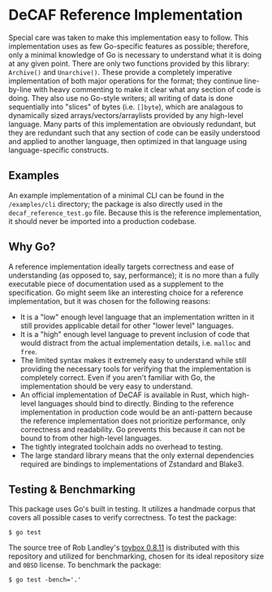 # DeCAF Reference Implementation

Special care was taken to make this implementation easy to follow. This implementation uses as few Go-specific features as possible; therefore, only a minimal knowledge of Go is necessary to understand what it is doing at any given point. There are only two functions provided by this library: `Archive()` and `Unarchive()`. These provide a completely imperative implementation of both major operations for the format; they continue line-by-line with heavy commenting to make it clear what any section of code is doing. They also use no Go-style writers; all writing of data is done sequentially into "slices" of bytes (i.e. `[]byte`), which are analagous to dynamically sized arrays/vectors/arraylists provided by any high-level language. Many parts of this implementation are obviously redundant, but they are redundant such that any section of code can be easily understood and applied to another language, then optimized in that language using language-specific constructs.

## Examples

An example implementation of a minimal CLI can be found in the `/examples/cli` directory; the package is also directly used in the `decaf_reference_test.go` file. Because this is the reference implementation, it should never be imported into a production codebase.

## Why Go?

A reference implementation ideally targets correctness and ease of understanding (as opposed to, say, performance); it is no more than a fully executable piece of documentation used as a supplement to the specification. Go might seem like an interesting choice for a reference implementation, but it was chosen for the following reasons:

- It is a "low" enough level language that an implementation written in it still provides applicable detail for other "lower level" languages.
- It is a "high" enough level language to prevent inclusion of code that would distract from the actual implementation details, i.e. `malloc` and `free`.
- The limited syntax makes it extremely easy to understand while still providing the necessary tools for verifying that the implementation is completely correct. Even if you aren't familiar with Go, the implementation should be very easy to understand.
- An official implementation of DeCAF is available in Rust, which high-level languages should bind to directly. Binding to the reference implementation in production code would be an anti-pattern because the reference implementation does not prioritize performance, only correctness and readability. Go prevents this because it can not be bound to from other high-level languages.
- The tightly integrated toolchain adds no overhead to testing.
- The large standard library means that the only external dependencies required are bindings to implementations of Zstandard and Blake3.

## Testing & Benchmarking

This package uses Go's built in testing. It utilizes a handmade corpus that covers all possible cases to verify correctness. To test the package:

```console
$ go test
```

The source tree of Rob Landley's [toybox 0.8.11](https://github.com/landley/toybox/tree/0.8.11) is distributed with this repository and utilized for benchmarking, chosen for its ideal repository size and `0BSD` license. To benchmark the package:

```console
$ go test -bench='.'
```
